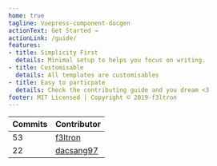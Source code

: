 ```yaml
---
home: true
tagline: Vuepress-component-docgen
actionText: Get Started →
actionLink: /guide/
features:
- title: Simplicity First
  details: Minimal setup to helps you focus on writing.
- title: Customisable
  details: All templates are customisables
- title: Easy to particpate
  details: Check the contributing guide and you dream <3 
footer: MIT Licensed | Copyright © 2019-f3ltron
---
```


<!-- ⛔️ AUTO-GENERATED-CONTENT:START (CONTRIBUTORS) -->
| **Commits** | **Contributor** |  
| --- | --- |  
| 53 | [f3ltron](https://github.com/f3ltron) |  
| 22 | [dacsang97](https://github.com/dacsang97) |  

<!-- ⛔️ AUTO-GENERATED-CONTENT:END -->